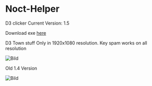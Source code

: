 # Noct-Helper
D3 clicker
Current Version: 1.5

Download exe [here](https://github.com/Akayaakuma/Noct-Helper/releases/tag/1.0) 

D3 Town stuff Only in 1920x1080 resolution. Key spam works on all resolution

![Bild](https://i.imgur.com/8Jl17lF.png)



Old 1.4 Version 

![Bild](https://i.imgur.com/XLlNFik.png)
